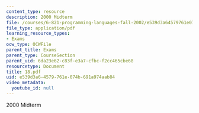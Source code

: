 ```yaml
---
content_type: resource
description: 2000 Midterm
file: /courses/6-821-programming-languages-fall-2002/e539d3a64579761e074b691a974aab84_18.pdf
file_type: application/pdf
learning_resource_types:
- Exams
ocw_type: OCWFile
parent_title: Exams
parent_type: CourseSection
parent_uid: 6da23e62-c83f-e3a7-cfbc-f2cc465cbe68
resourcetype: Document
title: 18.pdf
uid: e539d3a6-4579-761e-074b-691a974aab84
video_metadata:
  youtube_id: null
---
```

2000 Midterm

